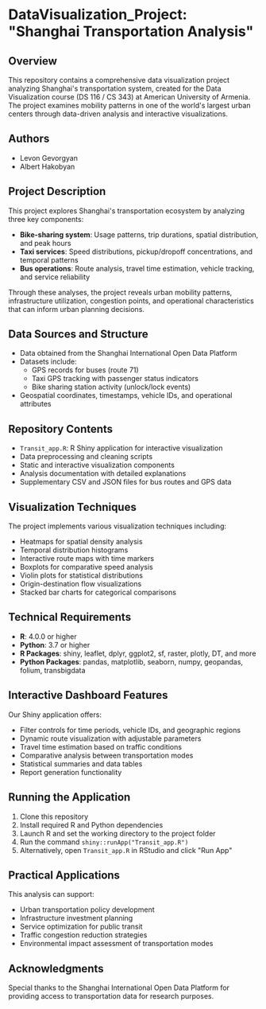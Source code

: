 # DataVisualization_Project: "Shanghai Transportation Analysis"

## Overview
This repository contains a comprehensive data visualization project analyzing Shanghai's transportation system, created for the Data Visualization course (DS 116 / CS 343) at American University of Armenia. The project examines mobility patterns in one of the world's largest urban centers through data-driven analysis and interactive visualizations.

## Authors
- Levon Gevorgyan
- Albert Hakobyan

## Project Description
This project explores Shanghai's transportation ecosystem by analyzing three key components:

- **Bike-sharing system**: Usage patterns, trip durations, spatial distribution, and peak hours
- **Taxi services**: Speed distributions, pickup/dropoff concentrations, and temporal patterns
- **Bus operations**: Route analysis, travel time estimation, vehicle tracking, and service reliability

Through these analyses, the project reveals urban mobility patterns, infrastructure utilization, congestion points, and operational characteristics that can inform urban planning decisions.

## Data Sources and Structure
- Data obtained from the Shanghai International Open Data Platform
- Datasets include:
  - GPS records for buses (route 71)
  - Taxi GPS tracking with passenger status indicators
  - Bike sharing station activity (unlock/lock events)
- Geospatial coordinates, timestamps, vehicle IDs, and operational attributes


## Repository Contents
- `Transit_app.R`: R Shiny application for interactive visualization
- Data preprocessing and cleaning scripts
- Static and interactive visualization components
- Analysis documentation with detailed explanations
- Supplementary CSV and JSON files for bus routes and GPS data

## Visualization Techniques
The project implements various visualization techniques including:
- Heatmaps for spatial density analysis
- Temporal distribution histograms
- Interactive route maps with time markers
- Boxplots for comparative speed analysis
- Violin plots for statistical distributions
- Origin-destination flow visualizations
- Stacked bar charts for categorical comparisons

## Technical Requirements
- **R**: 4.0.0 or higher
- **Python**: 3.7 or higher
- **R Packages**: shiny, leaflet, dplyr, ggplot2, sf, raster, plotly, DT, and more
- **Python Packages**: pandas, matplotlib, seaborn, numpy, geopandas, folium, transbigdata

## Interactive Dashboard Features
Our Shiny application offers:
- Filter controls for time periods, vehicle IDs, and geographic regions
- Dynamic route visualization with adjustable parameters
- Travel time estimation based on traffic conditions
- Comparative analysis between transportation modes
- Statistical summaries and data tables
- Report generation functionality

## Running the Application
1. Clone this repository
2. Install required R and Python dependencies
3. Launch R and set the working directory to the project folder
4. Run the command `shiny::runApp("Transit_app.R")`
5. Alternatively, open `Transit_app.R` in RStudio and click "Run App"

## Practical Applications
This analysis can support:
- Urban transportation policy development
- Infrastructure investment planning
- Service optimization for public transit
- Traffic congestion reduction strategies
- Environmental impact assessment of transportation modes

## Acknowledgments
Special thanks to the Shanghai International Open Data Platform for providing access to transportation data for research purposes.
